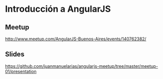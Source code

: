 # Introducción a AngularJS

## Meetup 
http://www.meetup.com/AngularJS-Buenos-Aires/events/140762382/

## Slides 
https://github.com/juanmanuelarias/angularjs-meetup/tree/master/meetup-01/presentation 


